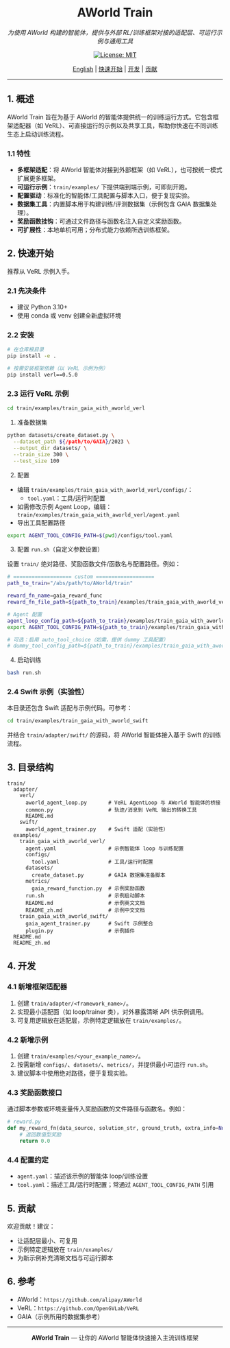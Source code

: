 <div align="center">

# AWorld Train

*为使用 AWorld 构建的智能体，提供与外部 RL/训练框架对接的适配层、可运行示例与通用工具*

[![License: MIT][license-image]][license-url]

</div>

<div align="center">

[English](./README.md) | [快速开始](#-快速开始) | [开发](#-开发) | [贡献](#-贡献)

</div>

---

## 1. 概述

AWorld Train 旨在为基于 AWorld 的智能体提供统一的训练运行方式。它包含框架适配器（如 VeRL）、可直接运行的示例以及共享工具，帮助你快速在不同训练生态上启动训练流程。

### 1.1 特性

- **多框架适配**：将 AWorld 智能体对接到外部框架（如 VeRL），也可按统一模式扩展更多框架。
- **可运行示例**：`train/examples/` 下提供端到端示例，可即刻开跑。
- **配置驱动**：标准化的智能体/工具配置与脚本入口，便于复现实验。
- **数据集工具**：内置脚本用于构建训练/评测数据集（示例包含 GAIA 数据集处理）。
- **奖励函数挂钩**：可通过文件路径与函数名注入自定义奖励函数。
- **可扩展性**：本地单机可用；分布式能力依赖所选训练框架。

## 2. 快速开始

推荐从 VeRL 示例入手。

### 2.1 先决条件

- 建议 Python 3.10+
- 使用 conda 或 venv 创建全新虚拟环境

### 2.2 安装

```bash
# 在仓库根目录
pip install -e .

# 按需安装框架依赖（以 VeRL 示例为例）
pip install verl==0.5.0
```

### 2.3 运行 VeRL 示例

```bash
cd train/examples/train_gaia_with_aworld_verl
```

1) 准备数据集

```bash
python datasets/create_dataset.py \
  --dataset_path ${/path/to/GAIA}/2023 \
  --output_dir datasets/ \
  --train_size 300 \
  --test_size 100
```

2) 配置

- 编辑 `train/examples/train_gaia_with_aworld_verl/configs/`：
  - `tool.yaml`：工具/运行时配置
- 如需修改示例 Agent Loop，编辑：`train/examples/train_gaia_with_aworld_verl/agent.yaml`
- 导出工具配置路径

```bash
export AGENT_TOOL_CONFIG_PATH=$(pwd)/configs/tool.yaml
```

3) 配置 `run.sh`（自定义参数设置）

设置 `train/` 绝对路径、奖励函数文件/函数名与配置路径。例如：

```bash
# =================== custom ===================
path_to_train="/abs/path/to/AWorld/train"

reward_fn_name=gaia_reward_func
reward_fn_file_path=${path_to_train}/examples/train_gaia_with_aworld_verl/metrics/gaia_reward_function.py

# Agent 配置
agent_loop_config_path=${path_to_train}/examples/train_gaia_with_aworld_verl/agent.yaml
export AGENT_TOOL_CONFIG_PATH=${path_to_train}/examples/train_gaia_with_aworld_verl/configs/tool.yaml

# 可选：启用 auto_tool_choice（如需，提供 dummy 工具配置）
# dummy_tool_config_path=${path_to_train}/examples/train_gaia_with_aworld_verl/configs/dummy_tool_config.yaml
```

4) 启动训练

```bash
bash run.sh
```

### 2.4 Swift 示例（实验性）

本目录还包含 Swift 适配与示例代码。可参考：

```bash
cd train/examples/train_gaia_with_aworld_swift
```

并结合 `train/adapter/swift/` 的源码，将 AWorld 智能体接入基于 Swift 的训练流程。

## 3. 目录结构

```
train/
  adapter/
    verl/
      aworld_agent_loop.py       # VeRL AgentLoop 与 AWorld 智能体的桥接
      common.py                  # 轨迹/消息到 VeRL 输出的转换工具
      README.md
    swift/
      aworld_agent_trainer.py    # Swift 适配（实验性）
  examples/
    train_gaia_with_aworld_verl/
      agent.yaml                 # 示例智能体 loop 与训练配置
      configs/
        tool.yaml                # 工具/运行时配置
      datasets/
        create_dataset.py        # GAIA 数据集准备脚本
      metrics/
        gaia_reward_function.py  # 示例奖励函数
      run.sh                     # 示例启动脚本
      README.md                  # 示例英文文档
      README_zh.md               # 示例中文文档
    train_gaia_with_aworld_swift/
      gaia_agent_trainer.py      # Swift 示例整合
      plugin.py                  # 示例插件
  README.md
  README_zh.md
```

## 4. 开发

### 4.1 新增框架适配器

1) 创建 `train/adapter/<framework_name>/`。
2) 实现最小适配面（如 loop/trainer 类），对外暴露清晰 API 供示例调用。
3) 可复用逻辑放在适配层，示例特定逻辑放在 `train/examples/`。

### 4.2 新增示例

1) 创建 `train/examples/<your_example_name>/`。
2) 按需新增 `configs/`、`datasets/`、`metrics/`，并提供最小可运行 `run.sh`。
3) 建议脚本中使用绝对路径，便于复现实验。

### 4.3 奖励函数接口

通过脚本参数或环境变量传入奖励函数的文件路径与函数名。例如：

```python
# reward.py
def my_reward_fn(data_source, solution_str, ground_truth, extra_info=None):
    # 返回数值型奖励
    return 0.0
```

### 4.4 配置约定

- `agent.yaml`：描述该示例的智能体 loop/训练设置
- `tool.yaml`：描述工具/运行时配置；常通过 `AGENT_TOOL_CONFIG_PATH` 引用

## 5. 贡献

欢迎贡献！建议：

- 让适配层最小、可复用
- 示例特定逻辑放在 `train/examples/`
- 为新示例补充清晰文档与可运行脚本

## 6. 参考

- AWorld：`https://github.com/alipay/AWorld`
- VeRL：`https://github.com/OpenGVLab/VeRL`
- GAIA（示例所用的数据集参考）

---

<div align="center">

**AWorld Train** — 让你的 AWorld 智能体快速接入主流训练框架

[license-image]: https://img.shields.io/badge/License-MIT-yellow.svg
[license-url]: https://opensource.org/licenses/MIT

</div>


